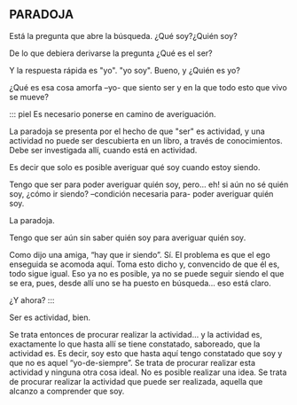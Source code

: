 ## PARADOJA

Está la pregunta que abre la búsqueda. ¿Qué soy?¿Quién soy?

De lo que debiera derivarse la pregunta ¿Qué es el ser?
  
Y la respuesta rápida es "yo". "yo soy". Bueno, y ¿Quién es yo?

¿Qué es esa cosa amorfa –yo- que siento ser y en la que todo esto que vivo se mueve?

::: piel 
Es necesario ponerse en camino de averiguación.

La paradoja se presenta por el hecho de que "ser" es actividad, y una actividad no puede ser descubierta en un libro, a través de conocimientos. Debe ser investigada allí, cuando está en actividad.

Es decir que solo es posible averiguar qué soy cuando estoy siendo.

Tengo que ser para poder averiguar quién soy, pero… eh! si aún no sé quién soy, ¿cómo ir siendo? –condición necesaria para- poder averiguar quién soy.

La paradoja.

Tengo que ser aún sin saber quién soy para averiguar quién soy. 

Como dijo una amiga, “hay que ir siendo”. Sí. El problema es que el ego enseguida se acomoda aquí. Toma esto dicho y, convencido de que él es, todo sigue igual. Eso ya no es posible, ya no se puede seguir siendo el que se era, pues, desde allí uno se ha puesto en búsqueda… eso está claro.

¿Y ahora?
:::

Ser es actividad, bien. 

Se trata entonces de procurar realizar la actividad… y la actividad es, exactamente lo que hasta allí se tiene constatado, saboreado, que la actividad es. Es decir, soy esto que hasta aquí tengo constatado que soy y que no es aquel “yo-de-siempre”. Se trata de procurar realizar esta actividad y ninguna otra cosa ideal. No es posible realizar una idea. Se trata de procurar realizar la actividad que puede ser realizada, aquella que alcanzo a comprender que soy.
